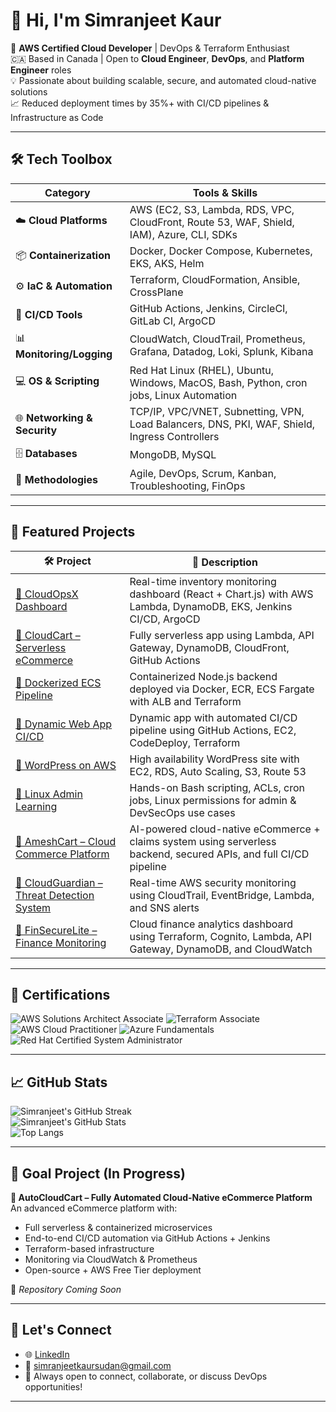 # 👋 Hi, I'm Simranjeet Kaur

🚀 **AWS Certified Cloud Developer** | DevOps & Terraform Enthusiast  
🇨🇦 Based in Canada | Open to **Cloud Engineer**, **DevOps**, and **Platform Engineer** roles  
💡 Passionate about building scalable, secure, and automated cloud-native solutions  
📈 Reduced deployment times by 35%+ with CI/CD pipelines & Infrastructure as Code

---

## 🛠️ Tech Toolbox

| Category                     | Tools & Skills                                                                                  |
|------------------------------|-----------------------------------------------------------------------------------------------|
| ☁️ **Cloud Platforms**       | AWS (EC2, S3, Lambda, RDS, VPC, CloudFront, Route 53, WAF, Shield, IAM), Azure, CLI, SDKs      |
| 📦 **Containerization**      | Docker, Docker Compose, Kubernetes, EKS, AKS, Helm                                            |
| ⚙️ **IaC & Automation**      | Terraform, CloudFormation, Ansible, CrossPlane                                                |
| 🚀 **CI/CD Tools**           | GitHub Actions, Jenkins, CircleCI, GitLab CI, ArgoCD                                           |
| 📊 **Monitoring/Logging**    | CloudWatch, CloudTrail, Prometheus, Grafana, Datadog, Loki, Splunk, Kibana                    |
| 💻 **OS & Scripting**        | Red Hat Linux (RHEL), Ubuntu, Windows, MacOS, Bash, Python, cron jobs, Linux Automation       |
| 🌐 **Networking & Security** | TCP/IP, VPC/VNET, Subnetting, VPN, Load Balancers, DNS, PKI, WAF, Shield, Ingress Controllers |
| 🗄️ **Databases**            | MongoDB, MySQL                                                                                 |
| 🔁 **Methodologies**         | Agile, DevOps, Scrum, Kanban, Troubleshooting, FinOps                                          |

---

## 🚀 Featured Projects

| 🛠 Project                                                                                     | 💬 Description                                                                                                             |
|------------------------------------------------------------------------------------------------|----------------------------------------------------------------------------------------------------------------------------|
| [🔗 CloudOpsX Dashboard](https://github.com/Simran-Kaur1996/cloudopsx-dashboard)              | Real-time inventory monitoring dashboard (React + Chart.js) with AWS Lambda, DynamoDB, EKS, Jenkins CI/CD, ArgoCD         |
| [🔗 CloudCart – Serverless eCommerce](https://github.com/Simran-Kaur1996/cloud-cart)          | Fully serverless app using Lambda, API Gateway, DynamoDB, CloudFront, GitHub Actions                                      |
| [🔗 Dockerized ECS Pipeline](https://github.com/Simran-Kaur1996/docker-ecr-ecs-deployment)    | Containerized Node.js backend deployed via Docker, ECR, ECS Fargate with ALB and Terraform                                |
| [🔗 Dynamic Web App CI/CD](https://github.com/Simran-Kaur1996/AWS-Dynamic-Web-App)            | Dynamic app with automated CI/CD pipeline using GitHub Actions, EC2, CodeDeploy, Terraform                                |
| [🔗 WordPress on AWS](https://github.com/Simran-Kaur1996/wordpress-aws-hosting)               | High availability WordPress site with EC2, RDS, Auto Scaling, S3, Route 53                                                |
| [🔗 Linux Admin Learning](https://github.com/Simran-Kaur1996/Linux-Admin-Learning)            | Hands-on Bash scripting, ACLs, cron jobs, Linux permissions for admin & DevSecOps use cases                               |
| [🔗 AmeshCart – Cloud Commerce Platform](https://github.com/Simran-Kaur1996/ameshcart)        | AI-powered cloud-native eCommerce + claims system using serverless backend, secured APIs, and full CI/CD pipeline         |
| [🔗 CloudGuardian – Threat Detection System](https://github.com/Simran-Kaur1996/cloudguardian) | Real-time AWS security monitoring using CloudTrail, EventBridge, Lambda, and SNS alerts                                   |
| [🔗 FinSecureLite – Finance Monitoring](https://github.com/Simran-Kaur1996/finsecurelite)     | Cloud finance analytics dashboard using Terraform, Cognito, Lambda, API Gateway, DynamoDB, and CloudWatch                |

---

## 📜 Certifications

![AWS Solutions Architect Associate](https://img.shields.io/badge/AWS-Solutions_Architect-yellow?style=for-the-badge&logo=amazonaws)
![Terraform Associate](https://img.shields.io/badge/Terraform-Associate-623CE4?style=for-the-badge&logo=terraform)
![AWS Cloud Practitioner](https://img.shields.io/badge/AWS-Cloud_Practitioner-FF9900?style=for-the-badge&logo=amazonaws)
![Azure Fundamentals](https://img.shields.io/badge/Microsoft-Azure_Fundamentals-0078D4?style=for-the-badge&logo=microsoftazure)
![Red Hat Certified System Administrator](https://img.shields.io/badge/RedHat-Certified_System_Administrator-red?style=for-the-badge&logo=redhat)

---

## 📈 GitHub Stats

![Simranjeet's GitHub Streak](https://streak-stats.demolab.com?user=Simran-Kaur1996&theme=default)  
![Simranjeet's GitHub Stats](https://github-readme-stats.vercel.app/api?username=Simran-Kaur1996&show_icons=true&theme=default)  
![Top Langs](https://github-readme-stats.vercel.app/api/top-langs/?username=Simran-Kaur1996&layout=compact)

---

## 🎯 Goal Project (In Progress)

**🚀 AutoCloudCart – Fully Automated Cloud-Native eCommerce Platform**  
An advanced eCommerce platform with:
- Full serverless & containerized microservices  
- End-to-end CI/CD automation via GitHub Actions + Jenkins  
- Terraform-based infrastructure  
- Monitoring via CloudWatch & Prometheus  
- Open-source + AWS Free Tier deployment

📍 *Repository Coming Soon*

---

## 🤝 Let's Connect

- 🌐 [LinkedIn](https://linkedin.com/in/simranjeet-kaur-sudan)  
- 📧 [simranjeetkaursudan@gmail.com](mailto:simranjeetkaursudan@gmail.com)  
- 💬 Always open to connect, collaborate, or discuss DevOps opportunities!

---


